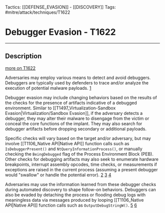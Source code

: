 Tactics: [[DEFENSE_EVASION]] - [[DISCOVERY]]
Tags: #mitre/attack/techniques/T1622

# Debugger Evasion - T1622
---
## Description
[more on T1622](https://attack.mitre.org/techniques/T1622)

Adversaries may employ various means to detect and avoid debuggers. Debuggers are typically used by defenders to trace and/or analyze the execution of potential malware payloads. [1](https://github.com/processhacker/processhacker)

Debugger evasion may include changing behaviors based on the results of the checks for the presence of artifacts indicative of a debugged environment. Similar to [[T1497_Virtualization-Sandbox Evasion|Virtualization/Sandbox Evasion]], if the adversary detects a debugger, they may alter their malware to disengage from the victim or conceal the core functions of the implant. They may also search for debugger artifacts before dropping secondary or additional payloads.

Specific checks will vary based on the target and/or adversary, but may involve [[T1106_Native API|Native API]] function calls such as `IsDebuggerPresent()` and `NtQueryInformationProcess()`, or manually checking the `BeingDebugged` flag of the Process Environment Block (PEB). Other checks for debugging artifacts may also seek to enumerate hardware breakpoints, interrupt assembly opcodes, time checks, or measurements if exceptions are raised in the current process (assuming a present debugger would "swallow" or handle the potential error). [2](https://github.com/hasherezade/malware_training_vol1/blob/main/slides/module3/Module3_2_fingerprinting.pdf) [3](https://github.com/LordNoteworthy/al-khaser/tree/master/al-khaser/AntiDebug) [4](https://github.com/vxunderground/VX-API/tree/main/Anti%20Debug)

Adversaries may use the information learned from these debugger checks during automated discovery to shape follow-on behaviors. Debuggers can also be evaded by detaching the process or flooding debug logs with meaningless data via messages produced by looping [[T1106_Native API|Native API]] function calls such as `OutputDebugStringW()`. [5](https://objective-see.com/blog/blog_0x60.html) [6](https://research.checkpoint.com/2021/stopping-serial-killer-catching-the-next-strike/)

